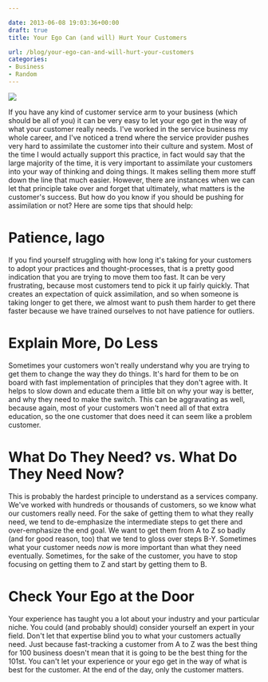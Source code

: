 ```yaml
---

date: 2013-06-08 19:03:36+00:00
draft: true
title: Your Ego Can (and will) Hurt Your Customers

url: /blog/your-ego-can-and-will-hurt-your-customers
categories:
- Business
- Random
---
```


![](http://static1.squarespace.com/static/5b29b282b27e39d3891a137e/5b29d50ac07b083624e43ad2/5b29d50ac07b083624e43ad7/1529468453815/17454768_10100930098182816_1035539087_o.jpg)

  



If you have any kind of customer service arm to your business (which should be all of you) it can be very easy to let your ego get in the way of what your customer really needs. I've worked in the service business my whole career, and I've noticed a trend where the service provider pushes very hard to assimilate the customer into their culture and system. Most of the time I would actually support this practice, in fact would say that the large majority of the time, it is very important to assimilate your customers into your way of thinking and doing things. It makes selling them more stuff down the line that much easier.
However, there are instances when we can let that principle take over and forget that ultimately, what matters is the customer's success. But how do you know if you should be pushing for assimilation or not? Here are some tips that should help:




# Patience, Iago




If you find yourself struggling with how long it's taking for your customers to adopt your practices and thought-processes, that is a pretty good indication that you are trying to move them too fast. It can be very frustrating, because most customers tend to pick it up fairly quickly. That creates an expectation of quick assimilation, and so when someone is taking longer to get there, we almost want to push them harder to get there faster because we have trained ourselves to not have patience for outliers.




# Explain More, Do Less




Sometimes your customers won't really understand why you are trying to get them to change the way they do things. It's hard for them to be on board with fast implementation of principles that they don't agree with. It helps to slow down and educate them a little bit on why your way is better, and why they need to make the switch. This can be aggravating as well, because again, most of your customers won't need all of that extra education, so the one customer that does need it can seem like a problem customer.




# What Do They Need? vs. What Do They Need Now?




This is probably the hardest principle to understand as a services company. We've worked with hundreds or thousands of customers, so we know what our customers really need. For the sake of getting them to what they really need, we tend to de-emphasize the intermediate steps to get there and over-emphasize the end goal. We want to get them from A to Z so badly (and for good reason, too) that we tend to gloss over steps B-Y. Sometimes what your customer needs _now_ is more important than what they need eventually. Sometimes, for the sake of the customer, you have to stop focusing on getting them to Z and start by getting them to B.




# Check Your Ego at the Door




Your experience has taught you a lot about your industry and your particular niche. You could (and probably should) consider yourself an expert in your field. Don't let that expertise blind you to what your customers actually need. Just because fast-tracking a customer from A to Z was the best thing for 100 business doesn't mean that it is going to be the best thing for the 101st. You can't let your experience or your ego get in the way of what is best for the customer. At the end of the day, only the customer matters.
